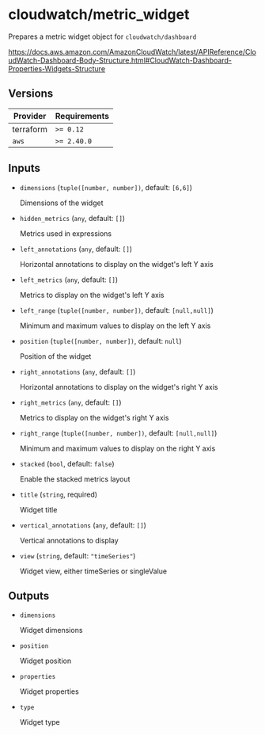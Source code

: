# cloudwatch/metric_widget

Prepares a metric widget object for `cloudwatch/dashboard`

https://docs.aws.amazon.com/AmazonCloudWatch/latest/APIReference/CloudWatch-Dashboard-Body-Structure.html#CloudWatch-Dashboard-Properties-Widgets-Structure

<!-- bin/docs -->

## Versions

| Provider | Requirements |
|-|-|
| terraform | `>= 0.12` |
| `aws` | `>= 2.40.0` |

## Inputs

* `dimensions` (`tuple([number, number])`, default: `[6,6]`)

    Dimensions of the widget

* `hidden_metrics` (`any`, default: `[]`)

    Metrics used in expressions

* `left_annotations` (`any`, default: `[]`)

    Horizontal annotations to display on the widget's left Y axis

* `left_metrics` (`any`, default: `[]`)

    Metrics to display on the widget's left Y axis

* `left_range` (`tuple([number, number])`, default: `[null,null]`)

    Minimum and maximum values to display on the left Y axis

* `position` (`tuple([number, number])`, default: `null`)

    Position of the widget

* `right_annotations` (`any`, default: `[]`)

    Horizontal annotations to display on the widget's right Y axis

* `right_metrics` (`any`, default: `[]`)

    Metrics to display on the widget's right Y axis

* `right_range` (`tuple([number, number])`, default: `[null,null]`)

    Minimum and maximum values to display on the right Y axis

* `stacked` (`bool`, default: `false`)

    Enable the stacked metrics layout

* `title` (`string`, required)

    Widget title

* `vertical_annotations` (`any`, default: `[]`)

    Vertical annotations to display

* `view` (`string`, default: `"timeSeries"`)

    Widget view, either timeSeries or singleValue



## Outputs

* `dimensions`

    Widget dimensions

* `position`

    Widget position

* `properties`

    Widget properties

* `type`

    Widget type
